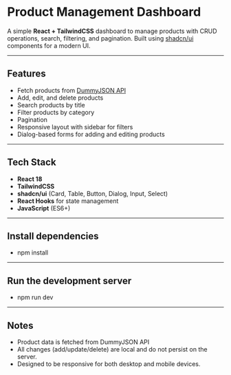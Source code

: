 # Product Management Dashboard

A simple **React + TailwindCSS** dashboard to manage products with CRUD operations, search, filtering, and pagination. Built using [shadcn/ui](https://ui.shadcn.com/) components for a modern UI.

---

## Features

- Fetch products from [DummyJSON API](https://dummyjson.com/docs/products)
- Add, edit, and delete products
- Search products by title
- Filter products by category
- Pagination
- Responsive layout with sidebar for filters
- Dialog-based forms for adding and editing products

---

## Tech Stack

- **React 18**
- **TailwindCSS**
- **shadcn/ui** (Card, Table, Button, Dialog, Input, Select)
- **React Hooks** for state management
- **JavaScript** (ES6+)

---


## Install dependencies

- npm install
  
---

## Run the development server

- npm run dev

---

## Notes

- Product data is fetched from DummyJSON API
- All changes (add/update/delete) are local and do not persist on the server.
- Designed to be responsive for both desktop and mobile devices.

